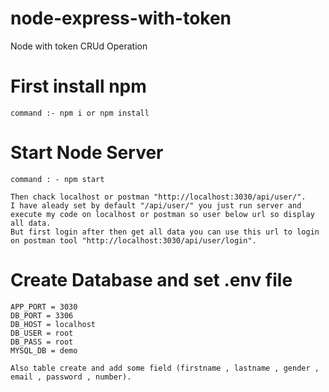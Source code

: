 # node-express-with-token
Node with token CRUd Operation 

# First install npm 
 
	command :- npm i or npm install

# Start Node Server 
	
	command : - npm start
	
	Then chack localhost or postman "http://localhost:3030/api/user/". 
	I have aleady set by default "/api/user/" you just run server and execute my code on localhost or postman so user below url so display all data.
	But first login after then get all data you can use this url to login on postman tool "http://localhost:3030/api/user/login".
	
# Create Database and set .env file

	APP_PORT = 3030
	DB_PORT = 3306
	DB_HOST = localhost
	DB_USER = root
	DB_PASS = root
	MYSQL_DB = demo
	
	Also table create and add some field (firstname , lastname , gender , email , password , number).
